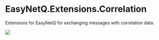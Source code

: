 # EasyNetQ.Extensions.Correlation
Extensions for EasyNetQ for exchanging messages with correlation data.

![](https://github.com/doctoronline/EasyNetQ.Extensions.Correlation/workflows/Build/badge.svg)
